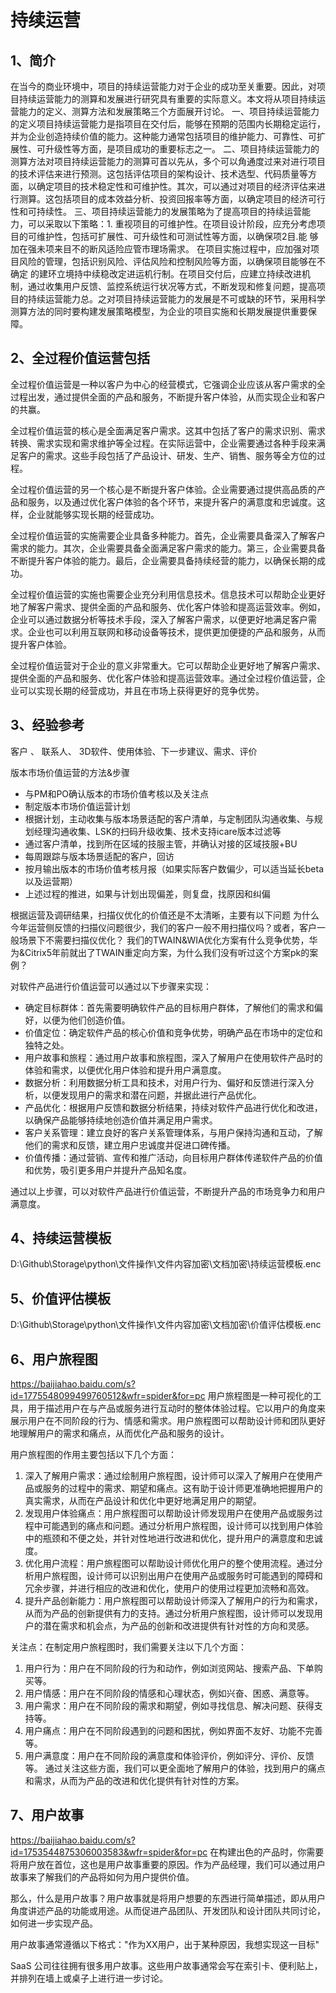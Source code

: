 # 持续运营

## 1、简介
在当今的商业环境中，项目的持续运营能力对于企业的成功至关重要。因此，对项目持续运营能力的测算和发展进行研究具有重要的实际意义。本文将从项目持续运营能力的定义、测算方法和发展策略三个方面展开讨论。
一、项目持续运营能力的定义项目持续运营能力是指项目在交付后，能够在预期的范围内长期稳定运行，并为企业创造持续价值的能力。这种能力通常包括项目的维护能力、可靠性、可扩展性、可升级性等方面，是项目成功的重要标志之一。
二、项目持续运营能力的测算方法对项目持续运营能力的测算可首以先从，多个可以角通度过来对进行项目的技术评估来进行预测。这包括评估项目的架构设计、技术选型、代码质量等方面，以确定项目的技术稳定性和可维护性。其次，可以通过对项目的经济评估来进行测算。这包括项目的成本效益分析、投资回报率等方面，以确定项目的经济可行性和可持续性。
三、项目持续运营能力的发展策略为了提高项目的持续运营能力，可以采取以下策略：1. 重视项目的可维护性。在项目设计阶段，应充分考虑项目的可维护性，包括可扩展性、可升级性和可测试性等方面，以确保项2目.能 够加在强未项来目不的断风适险应管市理场需求。
在项目实施过程中，应加强对项目风险的管理，包括识别风险、评估风险和控制风险等方面，以确保项目能够在不确定 的建环立境持中续稳改定进运机行制。在项目交付后，应建立持续改进机制，通过收集用户反馈、监控系统运行状况等方式，不断发现和修复问题，提高项目的持续运营能力总。之对项目持续运营能力的发展是不可或缺的环节，采用科学测算方法的同时要构建发展策略模型，为企业的项目实施和长期发展提供重要保障。

## 2、全过程价值运营包括
全过程价值运营是一种以客户为中心的经营模式，它强调企业应该从客户需求的全过程出发，通过提供全面的产品和服务，不断提升客户体验，从而实现企业和客户的共赢。

全过程价值运营的核心是全面满足客户需求。这其中包括了客户的需求识别、需求转换、需求实现和需求维护等全过程。在实际运营中，企业需要通过各种手段来满足客户的需求。这些手段包括了产品设计、研发、生产、销售、服务等全方位的过程。

全过程价值运营的另一个核心是不断提升客户体验。企业需要通过提供高品质的产品和服务，以及通过优化客户体验的各个环节，来提升客户的满意度和忠诚度。这样，企业就能够实现长期的经营成功。

全过程价值运营的实施需要企业具备多种能力。首先，企业需要具备深入了解客户需求的能力。其次，企业需要具备全面满足客户需求的能力。第三，企业需要具备不断提升客户体验的能力。最后，企业需要具备持续经营的能力，以确保长期的成功。

全过程价值运营的实施也需要企业充分利用信息技术。信息技术可以帮助企业更好地了解客户需求、提供全面的产品和服务、优化客户体验和提高运营效率。例如，企业可以通过数据分析等技术手段，深入了解客户需求，以便更好地满足客户需求。企业也可以利用互联网和移动设备等技术，提供更加便捷的产品和服务，从而提升客户体验。

全过程价值运营对于企业的意义非常重大。它可以帮助企业更好地了解客户需求、提供全面的产品和服务、优化客户体验和提高运营效率。通过全过程价值运营，企业可以实现长期的经营成功，并且在市场上获得更好的竞争优势。

## 3、经验参考
客户 、 联系人、 3D软件、使用体验、下一步建议、需求、评价

版本市场价值运营的方法&步骤
- 与PM和PO确认版本的市场价值考核以及关注点
- 制定版本市场价值运营计划
- 根据计划，主动收集与版本场景适配的客户清单，与定制团队沟通收集、与规划经理沟通收集、LSK的扫码升级收集、技术支持icare版本过滤等
- 通过客户清单，找到所在区域的技服主管，并确认对接的区域技服+BU
- 每周跟踪与版本场景适配的客户，回访
- 按月输出版本的市场价值考核月报（如果实际客户数偏少，可以适当延长beta以及运营期）
- 上述过程的推进，如果与计划出现偏差，则复盘，找原因和纠偏

根据运营及调研结果，扫描仪优化的价值还是不太清晰，主要有以下问题
为什么今年运营侧反馈的扫描仪问题很少，我们的客户一般不用扫描仪吗？或者，客户一般场景下不需要扫描仪优化？
我们的TWAIN&WIA优化方案有什么竞争优势，华为&Citrix5年前就出了TWAIN重定向方案，为什么我们没有听过这个方案pk的案例？

对软件产品进行价值运营可以通过以下步骤来实现：
- 确定目标群体：首先需要明确软件产品的目标用户群体，了解他们的需求和偏好，以便为他们创造价值。
- 价值定位：确定软件产品的核心价值和竞争优势，明确产品在市场中的定位和独特之处。
- 用户故事和旅程：通过用户故事和旅程图，深入了解用户在使用软件产品时的体验和需求，以便优化用户体验和提升用户满意度。
- 数据分析：利用数据分析工具和技术，对用户行为、偏好和反馈进行深入分析，以便发现用户的需求和潜在问题，并据此进行产品优化。
- 产品优化：根据用户反馈和数据分析结果，持续对软件产品进行优化和改进，以确保产品能够持续地创造价值并满足用户需求。
- 客户关系管理：建立良好的客户关系管理体系，与用户保持沟通和互动，了解他们的需求和反馈，建立用户忠诚度并促进口碑传播。
- 价值传播：通过营销、宣传和推广活动，向目标用户群体传递软件产品的价值和优势，吸引更多用户并提升产品知名度。

通过以上步骤，可以对软件产品进行价值运营，不断提升产品的市场竞争力和用户满意度。

## 4、持续运营模板
D:\Github\Storage\python\文件操作\文件内容加密\文档加密\持续运营模板.enc

## 5、价值评估模板
D:\Github\Storage\python\文件操作\文件内容加密\文档加密\价值评估模板.enc

## 6、用户旅程图
https://baijiahao.baidu.com/s?id=1775548099499760512&wfr=spider&for=pc
用户旅程图是一种可视化的工具，用于描述用户在与产品或服务进行互动时的整体体验过程。它以用户的角度来展示用户在不同阶段的行为、情感和需求。用户旅程图可以帮助设计师和团队更好地理解用户的需求和痛点，从而优化产品和服务的设计。

用户旅程图的作用主要包括以下几个方面：
1. 深入了解用户需求：通过绘制用户旅程图，设计师可以深入了解用户在使用产品或服务的过程中的需求、期望和痛点。这有助于设计师更准确地把握用户的真实需求，从而在产品设计和优化中更好地满足用户的期望。
2. 发现用户体验痛点：用户旅程图可以帮助设计师发现用户在使用产品或服务过程中可能遇到的痛点和问题。通过分析用户旅程图，设计师可以找到用户体验中的瓶颈和不便之处，并针对性地进行改进和优化，提升用户的满意度和忠诚度。
3. 优化用户流程：用户旅程图可以帮助设计师优化用户的整个使用流程。通过分析用户旅程图，设计师可以识别出用户在使用产品或服务时可能遇到的障碍和冗余步骤，并进行相应的改进和优化，使用户的使用过程更加流畅和高效。
4. 提升产品创新能力：用户旅程图可以帮助设计师深入了解用户的行为和需求，从而为产品的创新提供有力的支持。通过分析用户旅程图，设计师可以发现用户的潜在需求和机会点，为产品的创新和改进提供有针对性的方向和灵感。

关注点：在制定用户旅程图时，我们需要关注以下几个方面：
1. 用户行为：用户在不同阶段的行为和动作，例如浏览网站、搜索产品、下单购买等。
2. 用户情感：用户在不同阶段的情感和心理状态，例如兴奋、困惑、满意等。
3. 用户需求：用户在不同阶段的需求和期望，例如寻找信息、解决问题、获得支持等。
4. 用户痛点：用户在不同阶段遇到的问题和困扰，例如界面不友好、功能不完善等。
5. 用户满意度：用户在不同阶段的满意度和体验评价，例如评分、评价、反馈等。
通过关注这些方面，我们可以更全面地了解用户的体验，找到用户的痛点和需求，从而为产品的改进和优化提供有针对性的方案。

## 7、用户故事
https://baijiahao.baidu.com/s?id=1753544875306003583&wfr=spider&for=pc
在构建出色的产品时，你需要将用户放在首位，这也是用户故事重要的原因。作为产品经理，我们可以通过用户故事来了解我们的产品将如何为用户提供价值。

那么，什么是用户故事？用户故事就是将用户想要的东西进行简单描述，即从用户角度讲述产品的功能或用途。从而促进产品团队、开发团队和设计团队共同讨论，如何进一步实现产品。

用户故事通常遵循以下格式："作为XX用户，出于某种原因，我想实现这一目标"

SaaS 公司往往拥有很多用户故事。这些用户故事通常会写在索引卡、便利贴上，并排列在墙上或桌子上进行进一步讨论。

